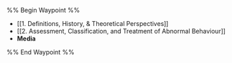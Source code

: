 %% Begin Waypoint %%
- [[1. Definitions, History, & Theoretical Perspectives]]
- [[2. Assessment, Classification, and Treatment of Abnormal Behaviour]]
- **Media**


%% End Waypoint %%
